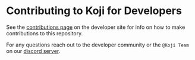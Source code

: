 # Contributing to Koji for Developers

See the [contributions page](https://developer.withkoji.com/docs/about/contribute-koji-developers) on the developer site for info on how to make contributions to this repository. 

For any questions reach out to the developer community or the `@Koji Team` on our [discord server](https://discord.gg/eQuMJF6).